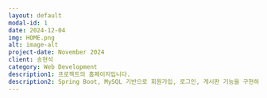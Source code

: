 ```yaml
---
layout: default
modal-id: 1
date: 2024-12-04
img: HOME.png
alt: image-alt
project-date: November 2024
client: 송현석
category: Web Development
description1: 프로젝트의 홈페이지입니다.
description2: Spring Boot, MySQL 기반으로 회원가입, 로그인, 게시판 기능을 구현하였고 API-Football에서 제공하는 데이터를 jQuery - AJAX로 가공하여 축구 팬들의 주요 관심 리그 및 컵 대회 일정, 결과, 순위 등을 확인할 수 있는 사이트를 제작하였습니다.
---
```

